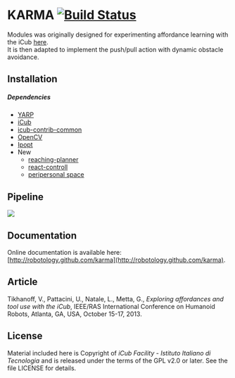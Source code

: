 KARMA [![Build Status](https://travis-ci.org/towardthesea/karmaWYSIWYD.svg?branch=master)](https://travis-ci.org/towardthesea/karmaWYSIWYD)
=====

Modules was originally designed for experimenting affordance learning with the iCub [here](https://github.com/robotology/karma).  
It is then adapted to implement the push/pull action with dynamic obstacle avoidance.

## Installation

##### Dependencies
- [YARP](https://github.com/robotology/yarp)
- [iCub](https://github.com/robotology/icub-main)
- [icub-contrib-common](https://github.com/robotology/icub-contrib-common)
- [OpenCV](http://opencv.org/downloads.html)  
- [Ipopt](http://wiki.icub.org/wiki/Installing_IPOPT)  
- New
  - [reaching-planner](https://github.com/robotology-playground/reaching-planner)
  - [react-controll](https://github.com/robotology/react-control)
  - [peripersonal space](https://github.com/robotology/peripersonal-space)

## Pipeline

<img src="https://github.com/towardthesea/karmaWYSIWYD/blob/master/misc/karmaWYSIWYD_planner_reactCtrl_PPS.png"/>

## Documentation

Online documentation is available here: [http://robotology.github.com/karma](http://robotology.github.com/karma).

## Article

Tikhanoff, V., Pattacini, U., Natale, L., Metta, G., _Exploring affordances and tool use with the iCub_, IEEE/RAS International Conference on Humanoid Robots, Atlanta, GA, USA, October 15-17, 2013.

## License

Material included here is Copyright of _iCub Facility - Istituto Italiano di Tecnologia_ and is released under the terms of the GPL v2.0 or later. See the file LICENSE for details.

